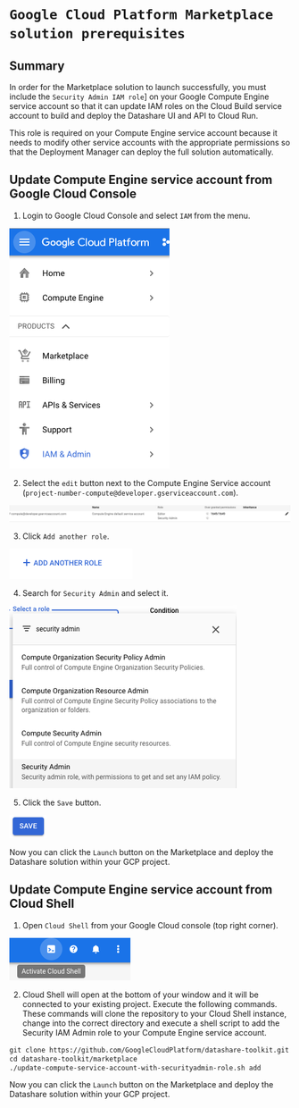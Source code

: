 # ```Google Cloud Platform Marketplace solution prerequisites```
## Summary

In order for the Marketplace solution to launch successfully, you must include the 
`Security Admin IAM role`] on your Google 
Compute Engine service account so that it can update IAM roles on the Cloud Build service account
to build and deploy the Datashare UI and API to Cloud Run.

This role is required on your Compute Engine service account because it needs to modify other service
accounts with the appropriate permissions so that the Deployment Manager can deploy the full
solution automatically. 

##  Update Compute Engine service account from Google Cloud Console
1. Login to Google Cloud Console and select `IAM` from the menu.

![IAM Menu Item](images/IAM.png "IAM Menu Item")

2. Select the `edit` button next to the Compute Engine Service account (`project-number-compute@developer.gserviceaccount.com`).

![IAM Edit button](images/iam-compute-sa.png "IAM Edit button")

3. Click `Add another role`.

![Add another role](images/iam-add-another-role.png "Add another role")

4. Search for `Security Admin` and select it.

![search role](images/iam-search-security-admin.png "search role")

5. Click the `Save` button. 

![save button](images/iam-save-button.png "save button")

Now you can click the `Launch` button on the Marketplace and deploy the Datashare solution within your GCP project. 

## Update Compute Engine service account from Cloud Shell
1. Open `Cloud Shell` from your Google Cloud console (top right corner).

![cloud shell](images/cloud-shell.png "cloud shell")


2. Cloud Shell will open at the bottom of your window and it will be connected to your existing project. Execute the following commands.
These commands will clone the repository to your Cloud Shell instance, change into the correct directory and execute a 
shell script to add the Security IAM Admin role to your Compute Engine service account.

```
git clone https://github.com/GoogleCloudPlatform/datashare-toolkit.git
cd datashare-toolkit/marketplace
./update-compute-service-account-with-securityadmin-role.sh add
```

Now you can click the `Launch` button on the Marketplace and deploy the Datashare solution within your GCP project. 